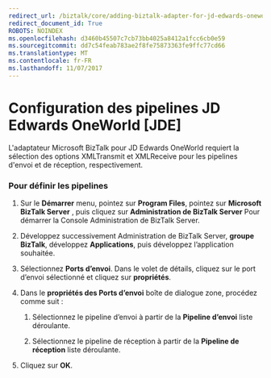 ```yaml
---
redirect_url: /biztalk/core/adding-biztalk-adapter-for-jd-edwards-oneworld/
redirect_document_id: True
ROBOTS: NOINDEX
ms.openlocfilehash: d3460b45507c7cb73bb4025a8412a1fcc6cb0e59
ms.sourcegitcommit: dd7c54feab783ae2f8fe75873363fe9ffc77cd66
ms.translationtype: MT
ms.contentlocale: fr-FR
ms.lasthandoff: 11/07/2017
---
```

# <a name="how-to-set-jd-edwards-oneworld-pipelines"></a>Configuration des pipelines JD Edwards OneWorld [JDE]
L'adaptateur Microsoft BizTalk pour JD Edwards OneWorld requiert la sélection des options XMLTransmit et XMLReceive pour les pipelines d'envoi et de réception, respectivement.  
  
### <a name="to-set-pipelines"></a>Pour définir les pipelines  
  
1.  Sur le **Démarrer** menu, pointez sur **Program Files**, pointez sur **Microsoft BizTalk Server** , puis cliquez sur **Administration de BizTalk Server** Pour démarrer la Console Administration de BizTalk Server.  
  
2.  Développez successivement Administration de BizTalk Server, **groupe BizTalk**, développez **Applications**, puis développez l’application souhaitée.  
  
3.  Sélectionnez **Ports d’envoi**. Dans le volet de détails, cliquez sur le port d’envoi sélectionné et cliquez sur **propriétés**.  
  
4.  Dans le **propriétés des Ports d’envoi** boîte de dialogue zone, procédez comme suit :  
  
    1.  Sélectionnez le pipeline d’envoi à partir de la **Pipeline d’envoi** liste déroulante.  
  
    2.  Sélectionnez le pipeline de réception à partir de la **Pipeline de réception** liste déroulante.  
  
5.  Cliquez sur **OK**.  
  
